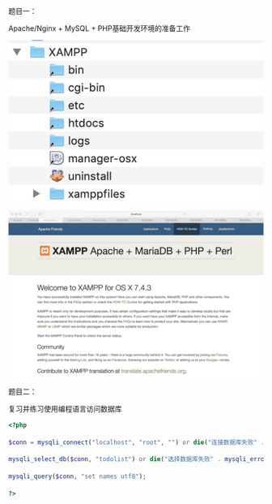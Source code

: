 题目一：

Apache/Nginx + MySQL + PHP基础开发环境的准备工作

![xampp](xampp.jpg)

![localhost](localhost.jpg)

题目二：

复习并练习使用编程语言访问数据库

```php
<?php

$conn = mysqli_connect("localhost", "root", "") or die("连接数据库失败" . mysqli_error($conn));

mysqli_select_db($conn, "todolist") or die("选择数据库失败" . mysqli_error($conn));

mysqli_query($conn, "set names utf8");

?>
```

